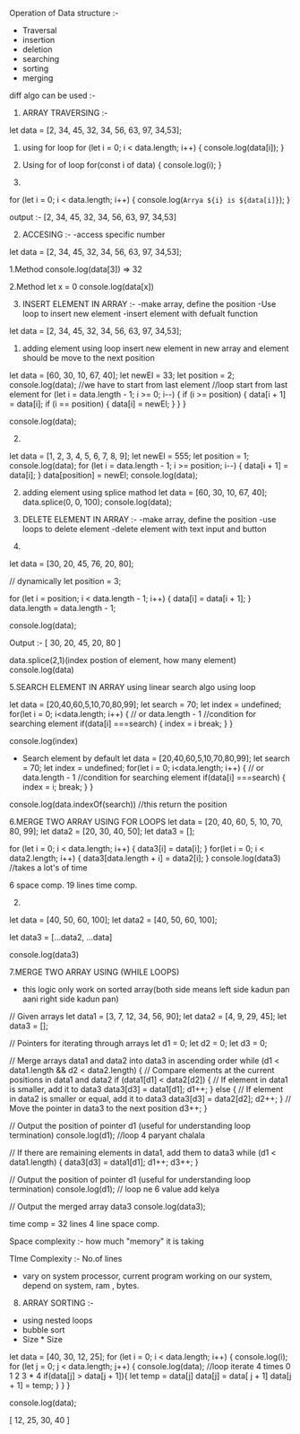 Operation of Data structure :- 
- Traversal
- insertion
- deletion
- searching
- sorting
- merging

diff algo can be used :-


1. ARRAY TRAVERSING :-

let data = [2, 34, 45, 32, 34, 56, 63, 97, 34,53];

1. using for loop
for (let i = 0; i < data.length; i++) {
  console.log(data[i]);
}


2. Using for of loop
for(const i of data) {
console.log(i);
}

3.
for (let i = 0; i < data.length; i++) {
    console.log(`Arrya ${i} is ${data[i]}`);
  }

output :- [2, 34, 45, 32, 34, 56, 63, 97, 34,53]



2. ACCESING :-
-access specific number 

let data = [2, 34, 45, 32, 34, 56, 63, 97, 34,53];

1.Method
console.log(data[3])
=> 32

2.Method
let x  = 0
console.log(data[x])


3. INSERT ELEMENT IN ARRAY :-
-make array, define the position
-Use loop to insert new element
-insert element with defualt function

let data = [2, 34, 45, 32, 34, 56, 63, 97, 34,53];

1. adding element using loop
insert new element in new array and element should be move to the next position

let data = [60, 30, 10, 67, 40];
let newEl = 33;
let position = 2;
console.log(data);
//we have to start from last element
//loop start from last element
for (let i = data.length - 1; i >= 0; i--) {
  if (i >= position) {
    data[i + 1] = data[i];
    if (i == position) {
      data[i] = newEl;
    }
  }
}

console.log(data);

2.
let data = [1, 2, 3, 4, 5, 6, 7, 8, 9];
let newEl = 555;
let position = 1;
console.log(data);
for (let i = data.length - 1; i >= position; i--) {
  data[i + 1] = data[i];
}
data[position] = newEl;
console.log(data);


2. adding element using splice mathod
let data = [60, 30, 10, 67, 40];
data.splice(0, 0, 100);
console.log(data);



4. DELETE ELEMENT IN ARRAY :-
-make array, define the position
-use loops to delete element
-delete element with text input and button
1.
let data = [30, 20, 45, 76, 20, 80];

// dynamically
let position = 3;

for (let i = position; i < data.length - 1; i++) {
  data[i] = data[i + 1];
}
data.length = data.length - 1;

console.log(data);

Output :-
[ 30, 20, 45, 20, 80 ]

data.splice(2,1)(index postion of element, how many element)
console.log(data)


5.SEARCH ELEMENT IN ARRAY
using linear search algo
using loop

let data = [20,40,60,5,10,70,80,99];
let search = 70;
let index = undefined;
for(let i = 0; i<data.length; i++) { // or data.length - 1
//condition for searching element
if(data[i] ===search) {
  index = i
  break;
 }
}


console.log(index)

- Search element by default
let data = [20,40,60,5,10,70,80,99];
let search = 70;
let index = undefined;
for(let i = 0; i<data.length; i++) { // or data.length - 1
//condition for searching element
if(data[i] ===search) {
  index = i;
  break;
 }
}


console.log(data.indexOf(search)) //this return the position



6.MERGE TWO ARRAY USING FOR LOOPS
let data = [20, 40, 60, 5, 10, 70, 80, 99];
let data2 = [20, 30, 40, 50];
let data3 = [];

for (let i = 0; i < data.length; i++) {
  data3[i] = data[i];
}
for(let i = 0; i < data2.length; i++) {
 data3[data.length + i] = data2[i];
}
console.log(data3)
//takes a lot's of time

6 space comp.
19 lines time comp.



2.
let data = [40, 50, 60, 100];
let data2 = [40, 50, 60, 100];

let data3 = [...data2, ...data]


console.log(data3)

7.MERGE TWO ARRAY USING (WHILE LOOPS)

- this logic only work on sorted array(both side means left side kadun pan aani right side kadun pan)

// Given arrays
let data1 = [3, 7, 12, 34, 56, 90];
let data2 = [4, 9, 29, 45];
let data3 = [];

// Pointers for iterating through arrays
let d1 = 0;
let d2 = 0;
let d3 = 0;

// Merge arrays data1 and data2 into data3 in ascending order
while (d1 < data1.length && d2 < data2.length) {
  // Compare elements at the current positions in data1 and data2
  if (data1[d1] < data2[d2]) {
    // If element in data1 is smaller, add it to data3
    data3[d3] = data1[d1];
    d1++;
  } else {
    // If element in data2 is smaller or equal, add it to data3
    data3[d3] = data2[d2];
    d2++;
  }
  // Move the pointer in data3 to the next position
  d3++;
}

// Output the position of pointer d1 (useful for understanding loop termination)
console.log(d1); //loop 4 paryant chalala

// If there are remaining elements in data1, add them to data3
while (d1 < data1.length) {
  data3[d3] = data1[d1];
  d1++;
  d3++;
}

// Output the position of pointer d1 (useful for understanding loop termination)
console.log(d1); // loop ne 6 value add kelya

// Output the merged array data3
console.log(data3);

time comp = 32 lines
4 line space comp.


Space complexity :- how much "memory" it is taking

TIme Complexity :- No.of lines
- vary on system processor, current program working on our system, depend on system, ram , bytes.


8. ARRAY SORTING :-
- using nested loops
- bubble sort
- Size * Size

let data = [40, 30, 12, 25];
for (let i = 0; i < data.length; i++) {
  console.log(i);
  for (let j = 0; j < data.length; j++) {
    console.log(data); //loop iterate 4 times  0 1 2 3 * 4
    if(data[j] > data[j + 1]){
      let temp = data[j]
      data[j] = data[ j + 1]
      data[j + 1] = temp;
    }
  }
}


console.log(data);

[ 12, 25, 30, 40 ]
